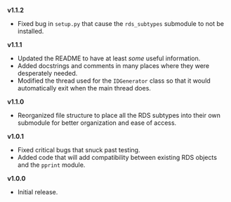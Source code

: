 **v1.1.2**
* Fixed bug in `setup.py` that cause the `rds_subtypes` submodule to not be installed.

**v1.1.1**
* Updated the README to have at least *some* useful information.
* Added docstrings and comments in many places where they were desperately needed.
* Modified the thread used for the `IDGenerator` class so that it would automatically exit when the main thread does.

**v1.1.0**
* Reorganized file structure to place all the RDS subtypes into their own submodule for better organization and ease of access.

**v1.0.1**
* Fixed critical bugs that snuck past testing.
* Added code that will add compatibility between existing RDS objects and the `pprint` module.

**v1.0.0**
* Initial release.
